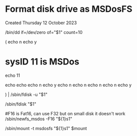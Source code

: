 # Format disk drive as MSDosFS
Created Thursday 12 October 2023

/bin/dd if=/dev/zero of="$1" count=10

(
echo n
echo y
		
# sysID 11 is MSDos
echo 11
		
echo
echo
echo n
echo y
echo n
echo n
echo n
echo n
echo y

) | /sbin/fdisk -u "$1"

/sbin/fdisk "$1"

#F16 is Fat16, can use F32 but on small disk it doesn't work
/sbin/newfs_msdos -F16 "${1}s1"

/sbin/mount -t msdosfs "${1}s1" $mount

